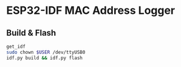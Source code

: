 # ESP32-IDF MAC Address Logger

## Build & Flash
```bash
get_idf
sudo chown $USER /dev/ttyUSB0
idf.py build && idf.py flash
```